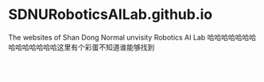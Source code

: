 # SDNURoboticsAILab.github.io
   
The websites of Shan Dong Normal unvisity Robotics AI Lab
哈哈哈哈哈哈哈哈哈哈哈哈哈哈这里有个彩蛋不知道谁能够找到
   
      
<span style="color:white">W9XZXJZ5ZlZ5YVdFb9YNcNd9dhc9YNd5C=W13l2lWf22Wf2yGplh2l3fGfGp1h2vW0g=</span>
   
